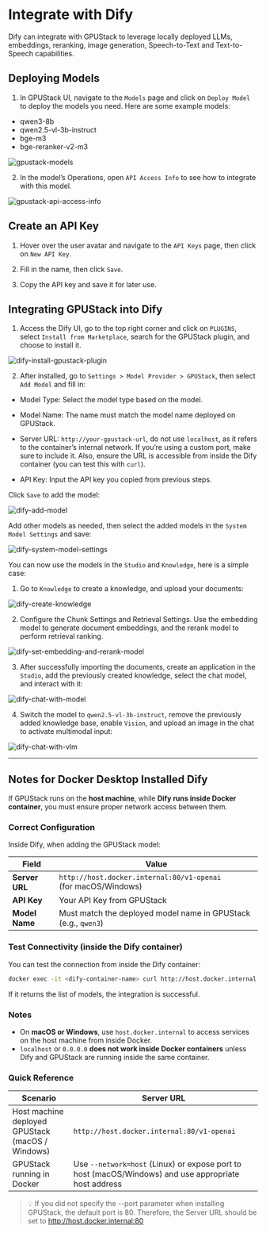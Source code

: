 # Integrate with Dify

Dify can integrate with GPUStack to leverage locally deployed LLMs, embeddings, reranking, image generation, Speech-to-Text and Text-to-Speech capabilities.

## Deploying Models

1. In GPUStack UI, navigate to the `Models` page and click on `Deploy Model` to deploy the models you need. Here are some example models:

- qwen3-8b
- qwen2.5-vl-3b-instruct
- bge-m3
- bge-reranker-v2-m3

![gpustack-models](../assets/integrations/integration-gpustack-models.png)

2. In the model’s Operations, open `API Access Info` to see how to integrate with this model.

![gpustack-api-access-info](../assets/integrations/integration-gpustack-api-access-info.png)

## Create an API Key

1. Hover over the user avatar and navigate to the `API Keys` page, then click on `New API Key`.

2. Fill in the name, then click `Save`.

3. Copy the API key and save it for later use.

## Integrating GPUStack into Dify

1. Access the Dify UI, go to the top right corner and click on `PLUGINS`, select `Install from Marketplace`, search for the GPUStack plugin, and choose to install it.

![dify-install-gpustack-plugin](../assets/integrations/integration-dify-install-gpustack-plugin.png)

2. After installed, go to `Settings > Model Provider > GPUStack`, then select `Add Model` and fill in:

- Model Type: Select the model type based on the model.

- Model Name: The name must match the model name deployed on GPUStack.

- Server URL: `http://your-gpustack-url`, do not use `localhost`, as it refers to the container’s internal network. If you’re using a custom port, make sure to include it. Also, ensure the URL is accessible from inside the Dify container (you can test this with `curl`).

- API Key: Input the API key you copied from previous steps.

Click `Save` to add the model:

![dify-add-model](../assets/integrations/integration-dify-add-model.png)

Add other models as needed, then select the added models in the `System Model Settings` and save:

![dify-system-model-settings](../assets/integrations/integration-dify-system-model-settings.png)

You can now use the models in the `Studio` and `Knowledge`, here is a simple case:

1. Go to `Knowledge` to create a knowledge, and upload your documents:

![dify-create-knowledge](../assets/integrations/integration-dify-create-knowledge.png)

2. Configure the Chunk Settings and Retrieval Settings. Use the embedding model to generate document embeddings, and the rerank model to perform retrieval ranking.

![dify-set-embedding-and-rerank-model](../assets/integrations/integration-dify-set-embedding-and-rerank-model.png)

3. After successfully importing the documents, create an application in the `Studio`, add the previously created knowledge, select the chat model, and interact with it:

![dify-chat-with-model](../assets/integrations/integration-dify-chat-with-model.png)

4. Switch the model to `qwen2.5-vl-3b-instruct`, remove the previously added knowledge base, enable `Vision`, and upload an image in the chat to activate multimodal input:

![dify-chat-with-vlm](../assets/integrations/integration-dify-chat-with-vlm.png)

---

## Notes for Docker Desktop Installed Dify

If GPUStack runs on the **host machine**, while **Dify runs inside Docker container**, you must ensure proper network access between them.

### Correct Configuration

Inside Dify, when adding the GPUStack model:

| Field          | Value                                                                  |
| -------------- | ---------------------------------------------------------------------- |
| **Server URL** | `http://host.docker.internal:80/v1-openai` <br>(for macOS/Windows)<br> |
| **API Key**    | Your API Key from GPUStack                                             |
| **Model Name** | Must match the deployed model name in GPUStack (e.g., `qwen3`)         |

### Test Connectivity (inside the Dify container)

You can test the connection from inside the Dify container:

```bash
docker exec -it <dify-container-name> curl http://host.docker.internal:80/v1-openai/models
```

If it returns the list of models, the integration is successful.

### Notes

- On **macOS or Windows**, use `host.docker.internal` to access services on the host machine from inside Docker.
- `localhost` or `0.0.0.0` **does not work inside Docker containers** unless Dify and GPUStack are running inside the same container.

### Quick Reference

| Scenario                                             | Server URL                                                                                           |
| ---------------------------------------------------- | ---------------------------------------------------------------------------------------------------- |
| Host machine deployed GPUStack <br>(macOS / Windows) | `http://host.docker.internal:80/v1-openai`                                                           |
| GPUStack running in Docker                           | Use `--network=host` (Linux) or expose port to host (macOS/Windows) and use appropriate host address |

> 💡 If you did not specify the --port parameter when installing GPUStack, the default port is 80. Therefore, the Server URL should be set to http://host.docker.internal:80
